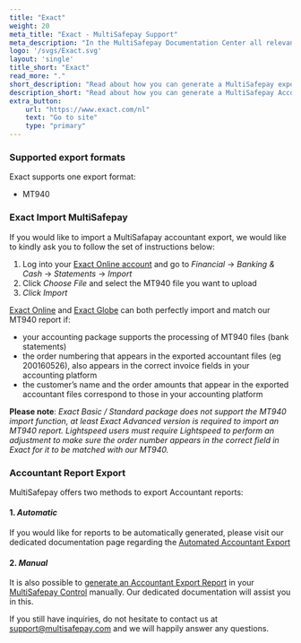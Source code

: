```yaml
---
title: "Exact"
weight: 20
meta_title: "Exact - MultiSafepay Support"
meta_description: "In the MultiSafepay Documentation Center all relevant information regarding our Plugins and API. As well as Support pages for Payment Method, Tools and General Questions. You can also find the contact details of our Support Team and Integration Team."
logo: '/svgs/Exact.svg'
layout: 'single'
title_short: "Exact"
read_more: "."
short_description: "Read about how you can generate a MultiSafepay export and import to your Exact platform"
description_short: "Read about how you can generate a MultiSafepay Accountant Export for your Exact software platform."
extra_button:
    url: "https://www.exact.com/nl" 
    text: "Go to site" 
    type: "primary"
---
```


### Supported export formats

Exact supports one export format:

* MT940

### Exact Import MultiSafepay

If you would like to import a MultiSafapay accountant export, we would like to kindly ask you to follow the set of instructions below:

1. Log into your [Exact Online account](https://start.exactonline.nl/docs/Login.aspx?ReturnUrl=%2fdocs%2fMenuPortal.aspx#_ga=2.221698527.659438293.1581330144-1715983246.1581330144) and go to _Financial_ -> _Banking & Cash_ -> _Statements_ -> _Import_
2. Click _Choose File_ and select the MT940 file you want to upload
3. _Click Import_

[Exact Online](https://www.exact.com/software/exact-online) and [Exact Globe](https://www.exact.com/software/exact-globe) can both perfectly import and match our MT940 report if:

* your accounting package supports the processing of MT940 files (bank statements)
* the order numbering that appears in the exported accountant files (eg 200160526), also appears in the correct invoice fields in your accounting platform
* the customer’s name and the order amounts that appear in the exported accountant files correspond to those in your accounting platform

__Please note__: _Exact Basic / Standard package does not support the MT940 import function, at least Exact Advanced version is required to import an MT940 report. Lightspeed users must require Lightspeed to perform an adjustment to make sure the order number appears in the correct field in Exact for it to be matched with our MT940._

### Accountant Report Export

MultiSafepay offers two methods to export Accountant reports:

#### 1. _Automatic_

If you would like for reports to be automatically generated, please visit our dedicated documentation page regarding the [Automated Accountant Export](https://docs.multisafepay.com/tools/reports/automatic-reports/)


#### 2. _Manual_

It is also possible to [generate an Accountant Export Report](https://docs.multisafepay.com/tools/reports/accountant-report-export/) in your [MultiSafepay Control](https://merchant.multisafepay.com/) manually. Our dedicated documentation will assist you in this.


If you still have inquiries, do not hesitate to contact us at <support@multisafepay.com> and we will happily answer any questions.